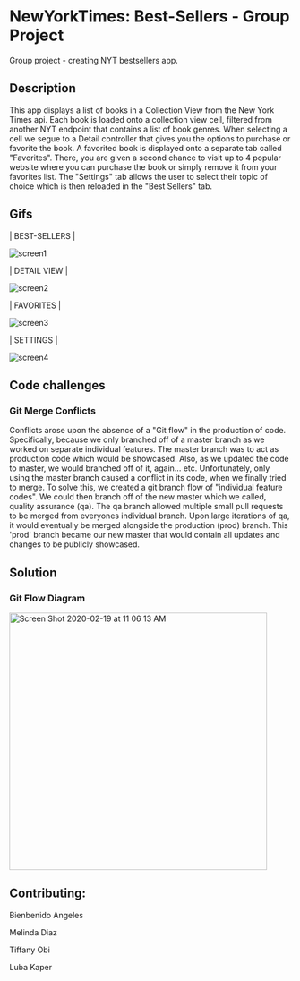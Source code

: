 # NewYorkTimes: Best-Sellers - Group Project
Group project - creating NYT bestsellers app. 

## Description

This app displays a list of books in a Collection View from the New York Times api. Each book is loaded onto a collection view cell, filtered from another NYT endpoint that contains a list of book genres. When selecting a cell we segue to a Detail controller that gives you the options to purchase or favorite the book. A favorited book is displayed  onto a separate tab called "Favorites". There, you are given a second chance to visit up to 4 popular website where you can purchase the book or simply remove it from your favorites list. The "Settings" tab allows the user to select their topic of choice which is then reloaded in the "Best Sellers" tab.

## Gifs
| BEST-SELLERS |

![screen1](https://user-images.githubusercontent.com/55755297/74781684-f0061780-526f-11ea-84e4-2a80d0dfaf83.gif)

| DETAIL VIEW |

![screen2](https://user-images.githubusercontent.com/55755297/74781814-3bb8c100-5270-11ea-90c5-bf852eb3dc54.gif)

| FAVORITES |

![screen3](https://user-images.githubusercontent.com/55755297/74781941-86d2d400-5270-11ea-913b-9602a95ad75f.gif)

| SETTINGS |

![screen4](https://user-images.githubusercontent.com/55755297/74782075-ce596000-5270-11ea-848c-f2e42d15d40a.gif)


## Code challenges

### Git Merge Conflicts
Conflicts arose upon the absence of a "Git flow" in  the production of code. Specifically, because we only branched off of a master branch as we worked on separate individual features. The master branch was to act as production code which would be  showcased. Also,  as we updated the code to master, we would branched off of it, again... etc. Unfortunately, only using the master branch caused a conflict in its code, when we finally tried to merge. To solve this, we created a git branch flow of "individual feature codes".  We could then branch off of the new master which we called, quality assurance (qa). The qa branch allowed multiple small pull requests to be merged from everyones individual
 branch. Upon large iterations of qa, it would eventually be merged alongside the production (prod) branch. This 'prod' branch became our new master that would contain all updates and changes to be publicly showcased.

## Solution

### Git Flow Diagram 
<img width="460" alt="Screen Shot 2020-02-19 at 11 06 13 AM" src="https://user-images.githubusercontent.com/55755297/74850427-fba51d00-5307-11ea-86f6-1be13976fa1e.png">


## Contributing:

Bienbenido Angeles

Melinda Diaz

Tiffany Obi

Luba Kaper

